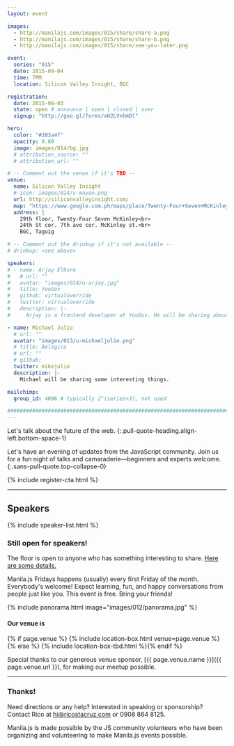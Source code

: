 ```yaml
---
layout: event

images:
  - http://manilajs.com/images/015/share/share-a.png
  - http://manilajs.com/images/015/share/share-b.png
  - http://manilajs.com/images/015/share/see-you-later.png

event:
  series: "015"
  date: 2015-09-04
  time: 7PM
  location: Silicon Valley Insight, BGC

registration:
  date: 2015-08-03
  state: open # announce | open | closed | over
  signup: "http://goo.gl/forms/xH2LVnhmDl"

hero:
  color: "#203a4f"
  opacity: 0.60
  image: images/014/bg.jpg
  # attribution_source: ""
  # attribution_url: ""

# -- Comment out the venue if it's TBD --
venue:
  name: Silicon Valley Insight
  # icon: images/014/v-mayon.png
  url: http://siliconvalleyinsight.com/
  map: "https://www.google.com.ph/maps/place/Twenty-Four+Seven+McKinley,+24th+St.+corner+7th+Ave,+Taguig,+Metro+Manila/@14.5470316,121.0479856,17z/data=!3m1!4b1!4m2!3m1!1s0x3397c8ee52fc4e61:0xe42f214ec1a3eff9"
  address: |
    29th floor, Twenty-Four Seven McKinley<br>
    24th St cor. 7th ave cor. McKinley st.<br>
    BGC, Taguig

# -- Comment out the drinkup if it's not available --
# drinkup: <see above>

speakers:
# - name: Arjay Elbore
#   # url: ""
#   avatar: "images/014/u-arjay.jpg"
#   title: YouGov
#   github: virtualoverride
#   twitter: virtualoverride
#   description: |-
#     Arjay is a frontend developer at YouGov. He will be sharing about how to write type-safe JavaScript using TypeScript.

- name: Michael Julio
  # url: ""
  avatar: "images/013/u-michaeljulio.png"
  # title: Aelogica
  # url: ""
  # github:
  twitter: mikejulio
  description: |-
    Michael will be sharing some interesting things.

mailchimp:
  group_id: 4096 # typically 2^(series+3), not used

##############################################################################
---
```


Let's talk about the future of the web.
{:.pull-quote-heading.align-left.bottom-space-1}

Let's have an evening of updates from the JavaScript community. Join us for a
fun night of talks and camaraderie—beginners and experts welcome.
{:.sans-pull-quote.top-collapse-0}

<!-- Call to action -->
{% include register-cta.html %}

* * * *

## Speakers

{% include speaker-list.html %}

### Still open for speakers!
The floor is open to anyone who has something interesting to share.
[Here are some details.](p/submitting-a-talk.html)

Manila.js Fridays happens (usually) every first Friday of the month.
Everybody's welcome!  Expect learning, fun, and happy conversations from people
just like you.  This event is free. Bring your friends!

<!--
<br>
#### Manila JavaScript Community Meetup
{:.pull-quote-heading}

Let's have an evening of updates from the JavaScript community. Join us for a
fun night of talks and camaraderie—beginners and experts welcome.
{:.pull-quote}
-->

<!-- Big venue image -->
{% include panorama.html image="images/012/panorama.jpg" %}

#### Our venue is

{% if page.venue %}
{% include location-box.html venue=page.venue %}{% else %}
{% include location-box-tbd.html %}{% endif %}

Special thanks to our generous venue sponsor, [{{ page.venue.name }}]({{ page.venue.url }}), for making our meetup possible.

* * * *

### Thanks!

Need directions or any help? Interested in speaking or sponsorship? Contact
Rico at [hi@ricostacruz.com](mailto:hi@ricostacruz.com) or 0908 864 8125.

Manila.js is made possible by the JS community volunteers who have been
organizing and volunteering to make Manila.js events possible.
